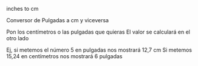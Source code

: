  inches to cm
 
 Conversor de Pulgadas a cm y viceversa
 
 Pon los centímetros o las pulgadas que quieras
 El valor se calculará en el otro lado
 
 Ej, si metemos el número 5 en pulgadas nos mostrará 12,7 cm
 Si metemos 15,24 en centímetros nos mostrará 6 pulgadas